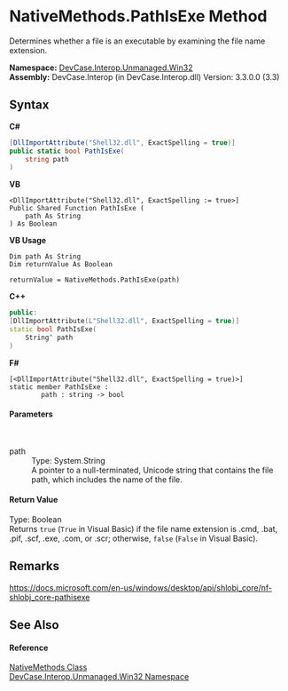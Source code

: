 # NativeMethods.PathIsExe Method 
 

Determines whether a file is an executable by examining the file name extension.

**Namespace:**&nbsp;<a href="N_DevCase_Interop_Unmanaged_Win32">DevCase.Interop.Unmanaged.Win32</a><br />**Assembly:**&nbsp;DevCase.Interop (in DevCase.Interop.dll) Version: 3.3.0.0 (3.3)

## Syntax

**C#**<br />
``` C#
[DllImportAttribute("Shell32.dll", ExactSpelling = true)]
public static bool PathIsExe(
	string path
)
```

**VB**<br />
``` VB
<DllImportAttribute("Shell32.dll", ExactSpelling := true>]
Public Shared Function PathIsExe ( 
	path As String
) As Boolean
```

**VB Usage**<br />
``` VB Usage
Dim path As String
Dim returnValue As Boolean

returnValue = NativeMethods.PathIsExe(path)
```

**C++**<br />
``` C++
public:
[DllImportAttribute(L"Shell32.dll", ExactSpelling = true)]
static bool PathIsExe(
	String^ path
)
```

**F#**<br />
``` F#
[<DllImportAttribute("Shell32.dll", ExactSpelling = true)>]
static member PathIsExe : 
        path : string -> bool 

```


#### Parameters
&nbsp;<dl><dt>path</dt><dd>Type: System.String<br />A pointer to a null-terminated, Unicode string that contains the file path, which includes the name of the file.</dd></dl>

#### Return Value
Type: Boolean<br />Returns `true` (`True` in Visual Basic) if the file name extension is .cmd, .bat, .pif, .scf, .exe, .com, or .scr; otherwise, `false` (`False` in Visual Basic).

## Remarks
<a href="https://docs.microsoft.com/en-us/windows/desktop/api/shlobj_core/nf-shlobj_core-pathisexe" target="_blank">https://docs.microsoft.com/en-us/windows/desktop/api/shlobj_core/nf-shlobj_core-pathisexe</a>

## See Also


#### Reference
<a href="T_DevCase_Interop_Unmanaged_Win32_NativeMethods">NativeMethods Class</a><br /><a href="N_DevCase_Interop_Unmanaged_Win32">DevCase.Interop.Unmanaged.Win32 Namespace</a><br />